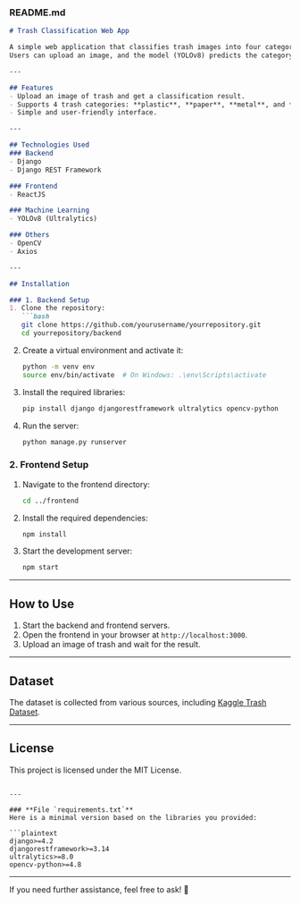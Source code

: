 ### README.md

```markdown
# Trash Classification Web App

A simple web application that classifies trash images into four categories: plastic, paper, metal, and glass.  
Users can upload an image, and the model (YOLOv8) predicts the category of the trash.

---

## Features
- Upload an image of trash and get a classification result.
- Supports 4 trash categories: **plastic**, **paper**, **metal**, and **glass**.
- Simple and user-friendly interface.

---

## Technologies Used
### Backend
- Django
- Django REST Framework

### Frontend
- ReactJS

### Machine Learning
- YOLOv8 (Ultralytics)

### Others
- OpenCV
- Axios

---

## Installation

### 1. Backend Setup
1. Clone the repository:
   ```bash
   git clone https://github.com/yourusername/yourrepository.git
   cd yourrepository/backend
   ```
2. Create a virtual environment and activate it:
   ```bash
   python -m venv env
   source env/bin/activate  # On Windows: .\env\Scripts\activate
   ```
3. Install the required libraries:
   ```bash
   pip install django djangorestframework ultralytics opencv-python
   ```
4. Run the server:
   ```bash
   python manage.py runserver
   ```

### 2. Frontend Setup
1. Navigate to the frontend directory:
   ```bash
   cd ../frontend
   ```
2. Install the required dependencies:
   ```bash
   npm install
   ```
3. Start the development server:
   ```bash
   npm start
   ```

---

## How to Use
1. Start the backend and frontend servers.
2. Open the frontend in your browser at `http://localhost:3000`.
3. Upload an image of trash and wait for the result.

---

## Dataset
The dataset is collected from various sources, including [Kaggle Trash Dataset](https://www.kaggle.com/datasets/tatzuk/rac-json).

---

## License
This project is licensed under the MIT License.
```

---

### **File `requirements.txt`**
Here is a minimal version based on the libraries you provided:  

```plaintext
django>=4.2
djangorestframework>=3.14
ultralytics>=8.0
opencv-python>=4.8
```

---

If you need further assistance, feel free to ask! 🚀
